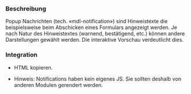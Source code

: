 ### Beschreibung

Popup Nachrichten (tech. «mdl-notification») sind Hinweistexte die beispielsweise beim Abschicken eines Formulars angezeigt werden. Je nach Natur des Hinweistextes (warnend, bestätigend, etc.) können andere Darstellungen gewählt werden. Die interaktive Vorschau verdeutlicht dies.
 

### Integration

* HTML kopieren.

* Hinweis: Notifications haben kein eigenes JS. Sie sollten deshalb von anderen Modulen gerendert werden.